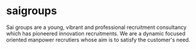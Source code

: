 # saigroups

Sai groups are a young, vibrant and professional recruitment consultancy which has pioneered innovation recruitments. We are a dynamic focused oriented manpower recrutiers whose aim is to satisfy the customer's need.
